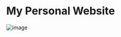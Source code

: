 # My Personal Website
![image](https://user-images.githubusercontent.com/93150712/188503638-92c9ecbc-73b7-4e0d-b343-1d029549044d.png)
